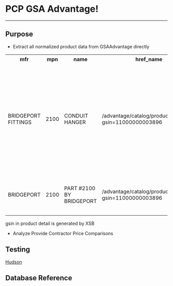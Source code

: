 PCP GSA Advantage!
==================

- - - - 
## Purpose


- Extract all normalized product data from GSAAdvantage directly
<table>
<tr><th>mfr</th><th>mpn</th><th>name</th><th>href_name</th><th>low_price</th><th>desc</th></tr>
<tr><td>BRIDGEPORT FITTINGS</td><td>2100</td><td>CONDUIT HANGER</td><td>/advantage/catalog/product_detail.do?gsin=11000000003896</td><td>39.78</td><td>Conduit Hanger, Type Conduit Hanger With Bolt, Material Steel, Finish Electroplated Zinc, Size Rigid 3/8 to 1/2 Inch, EMT 1/2 Inch, Mounting Surface, Application Threaded Rod, Insu...</td></tr>
<tr><td>BRIDGEPORT</td><td>2100</td><td>PART #2100 BY BRIDGEPORT</td><td>/advantage/catalog/product_detail.do?gsin=11000000003896</td><td>39.78</td><td>1/2 COND HGR W/BOLT - Mfr: BRIDGEPORT - Mfr Part #2100</td></tr></table>
gsin in product detail is generated by XSB

- Analyze
Provide Contractor Price Comparisons



## Testing
 [Hudson](hudson.govconsvcs.com:8080)

## Database Reference




